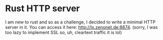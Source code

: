 ﻿# Rust HTTP server

I am new to rust and so as a challenge, I decided to write a minimal HTTP server in it.
You can access it here: http://lx.zenonet.de:8874. (sorry, I was too lazy to implement SSL so, uh, cleartext traffic it is lol)